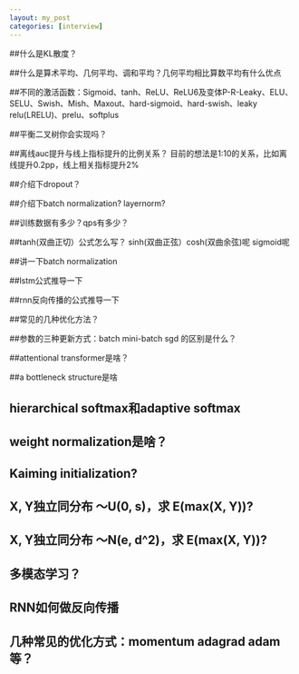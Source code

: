 ```yaml
---
layout: my_post
categories: [interview]
---
```


##什么是KL散度？

##什么是算术平均、几何平均、调和平均？几何平均相比算数平均有什么优点

##不同的激活函数：Sigmoid、tanh、ReLU、ReLU6及变体P-R-Leaky、ELU、SELU、Swish、Mish、Maxout、hard-sigmoid、hard-swish、leaky relu(LRELU)、prelu、softplus

##平衡二叉树你会实现吗？

##离线auc提升与线上指标提升的比例关系？
目前的想法是1:10的关系，比如离线提升0.2pp，线上相关指标提升2%

##介绍下dropout？

##介绍下batch normalization? layernorm?

##训练数据有多少？qps有多少？

##tanh(双曲正切）公式怎么写？ sinh(双曲正弦）cosh(双曲余弦)呢 sigmoid呢

##讲一下batch normalization

##lstm公式推导一下

##rnn反向传播的公式推导一下

##常见的几种优化方法？

##参数的三种更新方式：batch mini-batch sgd 的区别是什么？

##attentional transformer是啥？

##a bottleneck structure是啥

## hierarchical softmax和adaptive softmax

## weight normalization是啥？

## Kaiming initialization?

## X, Y独立同分布 ～U(0, s)，求 E(max(X, Y))?

## X, Y独立同分布 ～N(e, d^2)，求 E(max(X, Y))?

## 多模态学习？

## RNN如何做反向传播

## 几种常见的优化方式：momentum adagrad adam等？
